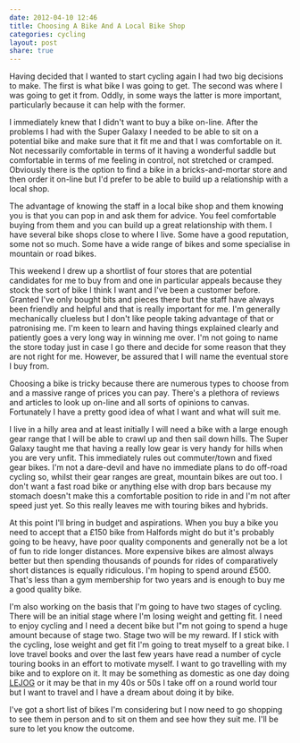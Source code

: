 ```yaml
---
date: 2012-04-10 12:46
title: Choosing A Bike And A Local Bike Shop
categories: cycling
layout: post
share: true
---
```


Having decided that I wanted to start cycling again I had two big decisions to make. The first is what bike I was going to get. The second was where I was going to get it from. Oddly, in some ways the latter is more important, particularly because it can help with the former.

I immediately knew that I didn't want to buy a bike on-line. After the problems I had with the Super Galaxy I needed to be able to sit on a potential bike and make sure that it fit me and that I was comfortable on it. Not necessarily comfortable in terms of it having a wonderful saddle but comfortable in terms of me feeling in control, not stretched or cramped. Obviously there is the option to find a bike in a bricks-and-mortar store and then order it on-line but I'd prefer to be able to build up a relationship with a local shop.

The advantage of knowing the staff in a local bike shop and them knowing you is that you can pop in and ask them for advice. You feel comfortable buying from them and you can build up a great relationship with them. I have several bike shops close to where I live. Some have a good reputation, some not so much. Some have a wide range of bikes and some specialise in mountain or road bikes.

This weekend I drew up a shortlist of four stores that are potential candidates for me to buy from and one in particular appeals because they stock the sort of bike I think I want and I've been a customer before. Granted I've only bought bits and pieces there but the staff have always been friendly and helpful and that is really important for me. I'm generally mechanically clueless but I don't like people taking advantage of that or patronising me. I'm keen to learn and having things explained clearly and patiently goes a very long way in winning me over. I'm not going to name the store today just in case I go there and decide for some reason that they are not right for me. However, be assured that I will name the eventual store I buy from.

Choosing a bike is tricky because there are numerous types to choose from and a massive range of prices you can pay. There's a plethora of reviews and articles to look up on-line and all sorts of opinions to canvas. Fortunately I have a pretty good idea of what I want and what will suit me.

I live in a hilly area and at least initially I will need a bike with a large enough gear range that I will be able to crawl up and then sail down hills. The Super Galaxy taught me that having a really low gear is very handy for hills when you are very unfit. This immediately rules out commuter/town and fixed gear bikes. I'm not a dare-devil and have no immediate plans to do off-road cycling so, whilst their gear ranges are great, mountain bikes are out too. I don't want a fast road bike or anything else with drop bars because my stomach doesn't make this a comfortable position to ride in and I'm not after speed just yet. So this really leaves me with touring bikes and hybrids.

At this point I'll bring in budget and aspirations. When you buy a bike you need to accept that a £150 bike from Halfords might do but it's probably going to be heavy, have poor quality components and generally not be a lot of fun to ride longer distances. More expensive bikes are almost always better but then spending thousands of pounds for rides of comparatively short distances is equally ridiculous. I'm hoping to spend around £500. That's less than a gym membership for two years and is enough to buy me a good quality bike.

I'm also working on the basis that I'm going to have two stages of cycling. There will be an initial stage where I'm losing weight and getting fit. I need to enjoy cycling and I need a decent bike but I"m not going to spend a huge amount because of stage two. Stage two will be my reward. If I stick with the cycling, lose weight and get fit I'm going to treat myself to a great bike. I love travel books and over the last few years have read a number of cycle touring books in an effort to motivate myself. I want to go travelling with my bike and to explore on it. It may be something as domestic as one day doing [LEJOG](http://en.wikipedia.org/wiki/Land's_End_to_John_o'_Groats) or it may be that in my 40s or 50s I take off on a round world tour but I want to travel and I have a dream about doing it by bike.

I've got a short list of bikes I'm considering but I now need to go shopping to see them in person and to sit on them and see how they suit me. I'll be sure to let you know the outcome.
